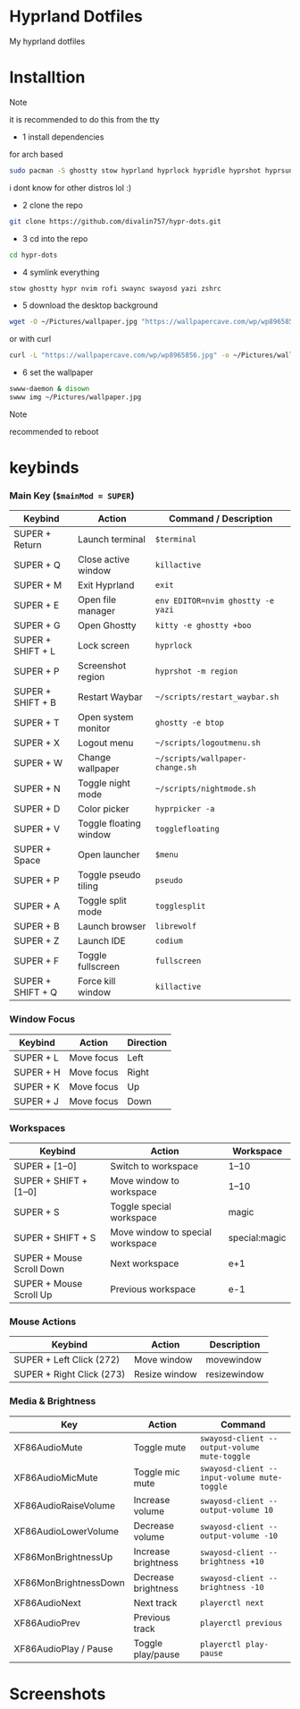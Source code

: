 # Hyprland Dotfiles

My hyprland dotfiles

# Installtion 
> [!NOTE]
it is recommended to do this from the tty 

* 1 install dependencies

for arch based

```bash
sudo pacman -S ghostty stow hyprland hyprlock hypridle hyprshot hyprsunset rofi yazi swaync swayosd waybar zsh neovim swww
```

i dont know for other distros lol :)

* 2 clone the repo 
```bash
git clone https://github.com/divalin757/hypr-dots.git
```

* 3 cd into the repo
```bash
cd hypr-dots
```

* 4 symlink everything 
```bash
stow ghostty hypr nvim rofi swaync swayosd yazi zshrc
```

* 5 download the desktop background 
```bash
wget -O ~/Pictures/wallpaper.jpg "https://wallpapercave.com/wp/wp8965856.jpg"
```

or with curl 
```bash
curl -L "https://wallpapercave.com/wp/wp8965856.jpg" -o ~/Pictures/wallpaper.jpg
```

* 6 set the wallpaper 
```bash
swww-daemon & disown
swww img ~/Pictures/wallpaper.jpg
```

> [!NOTE]
> recommended to reboot

# keybinds

### Main Key (`$mainMod = SUPER`)
| Keybind | Action | Command / Description |
|---------|--------|---------------------|
| SUPER + Return | Launch terminal | `$terminal` |
| SUPER + Q | Close active window | `killactive` |
| SUPER + M | Exit Hyprland | `exit` |
| SUPER + E | Open file manager | `env EDITOR=nvim ghostty -e yazi` |
| SUPER + G | Open Ghostty | `kitty -e ghostty +boo` |
| SUPER + SHIFT + L | Lock screen | `hyprlock` |
| SUPER + P | Screenshot region | `hyprshot -m region` |
| SUPER + SHIFT + B | Restart Waybar | `~/scripts/restart_waybar.sh` |
| SUPER + T | Open system monitor | `ghostty -e btop` |
| SUPER + X | Logout menu | `~/scripts/logoutmenu.sh` |
| SUPER + W | Change wallpaper | `~/scripts/wallpaper-change.sh` |
| SUPER + N | Toggle night mode | `~/scripts/nightmode.sh` |
| SUPER + D | Color picker | `hyprpicker -a` |
| SUPER + V | Toggle floating window | `togglefloating` |
| SUPER + Space | Open launcher | `$menu` |
| SUPER + P | Toggle pseudo tiling | `pseudo` |
| SUPER + A | Toggle split mode | `togglesplit` |
| SUPER + B | Launch browser | `librewolf` |
| SUPER + Z | Launch IDE | `codium` |
| SUPER + F | Toggle fullscreen | `fullscreen` |
| SUPER + SHIFT + Q | Force kill window | `killactive` |

### Window Focus
| Keybind | Action | Direction |
|---------|--------|-----------|
| SUPER + L | Move focus | Left |
| SUPER + H | Move focus | Right |
| SUPER + K | Move focus | Up |
| SUPER + J | Move focus | Down |

### Workspaces
| Keybind | Action | Workspace |
|---------|--------|-----------|
| SUPER + [1–0] | Switch to workspace | 1–10 |
| SUPER + SHIFT + [1–0] | Move window to workspace | 1–10 |
| SUPER + S | Toggle special workspace | magic |
| SUPER + SHIFT + S | Move window to special workspace | special:magic |
| SUPER + Mouse Scroll Down | Next workspace | e+1 |
| SUPER + Mouse Scroll Up | Previous workspace | e-1 |

### Mouse Actions
| Keybind | Action | Description |
|---------|--------|-------------|
| SUPER + Left Click (272) | Move window | movewindow |
| SUPER + Right Click (273) | Resize window | resizewindow |

### Media & Brightness
| Key | Action | Command |
|-----|--------|---------|
| XF86AudioMute | Toggle mute | `swayosd-client --output-volume mute-toggle` |
| XF86AudioMicMute | Toggle mic mute | `swayosd-client --input-volume mute-toggle` |
| XF86AudioRaiseVolume | Increase volume | `swayosd-client --output-volume 10` |
| XF86AudioLowerVolume | Decrease volume | `swayosd-client --output-volume -10` |
| XF86MonBrightnessUp | Increase brightness | `swayosd-client --brightness +10` |
| XF86MonBrightnessDown | Decrease brightness | `swayosd-client --brightness -10` |
| XF86AudioNext | Next track | `playerctl next` |
| XF86AudioPrev | Previous track | `playerctl previous` |
| XF86AudioPlay / Pause | Toggle play/pause | `playerctl play-pause` |

# Screenshots

